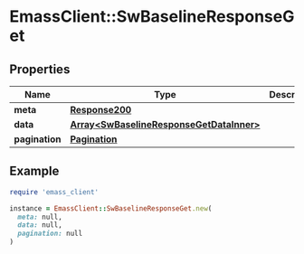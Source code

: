 # EmassClient::SwBaselineResponseGet

## Properties

| Name | Type | Description | Notes |
| ---- | ---- | ----------- | ----- |
| **meta** | [**Response200**](Response200.md) |  | [optional] |
| **data** | [**Array&lt;SwBaselineResponseGetDataInner&gt;**](SwBaselineResponseGetDataInner.md) |  | [optional] |
| **pagination** | [**Pagination**](Pagination.md) |  | [optional] |

## Example

```ruby
require 'emass_client'

instance = EmassClient::SwBaselineResponseGet.new(
  meta: null,
  data: null,
  pagination: null
)
```


